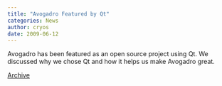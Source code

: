 ```yaml
---
title: "Avogadro Featured by Qt"
categories: News
author: cryos
date: 2009-06-12
---
```


Avogadro has been featured as an open source project using Qt. We discussed why we chose Qt and how it helps us make Avogadro great.

[Archive](http://web.archive.org/web/20090727071932/http://www.qtsoftware.com/qt-in-use/story/app/avogadro)
